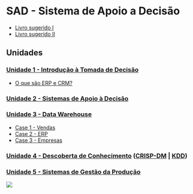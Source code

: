 # SAD - Sistema de Apoio a Decisão

- [Livro sugerido I](https://www.amazon.com.br/Business-Intelligence-An%C3%A1lise-Gest%C3%A3o-Neg%C3%B3cio/dp/8582605196/)
- [Livro sugerido II](https://www.amazon.com.br/Data-Science-para-neg%C3%B3cios-Fawcett/dp/8576089726)

## Unidades
### [Unidade 1 - Introdução à Tomada de Decisão](https://github.com/aasouzaconsult/SAD/blob/main/Unidade%201.md)
- [O que são ERP e CRM?](https://github.com/aasouzaconsult/SAD/blob/main/ERP_CRM.md)
### [Unidade 2 - Sistemas de Apoio à Decisão](https://github.com/aasouzaconsult/SAD/blob/main/Unidade%202.md)
### [Unidade 3 - Data Warehouse](https://medium.com/@aasouzaconsult/aprofundando-em-data-warehouse-65ed2bca9a33)
- [Case 1 - Vendas](https://github.com/aasouzaconsult/SAD/blob/main/DW%20-%20Exemplo%201%20-%20Vendas.md)
- [Case 2 - ERP](https://github.com/aasouzaconsult/SAD/blob/main/bd_erp.bak)
- [Case 3 - Empresas]()

### [Unidade 4 - Descoberta de Conhecimento](https://github.com/aasouzaconsult/SAD/blob/main/CrispDM_KDD.md) ([CRISP-DM](https://medium.com/blog-do-zouza/metodologia-crisp-dm-uma-abordagem-abrangente-para-projetos-de-dados-d7e7135b907e) | [KDD](https://medium.com/blog-do-zouza/knowledge-discovery-in-databases-kdd-462ea2775715))
### [Unidade 5 - Sistemas de Gestão da Produção](https://github.com/aasouzaconsult/SAD/blob/main/Unidade%205.md)

![](https://blogdozouza.files.wordpress.com/2024/02/sad.png)
